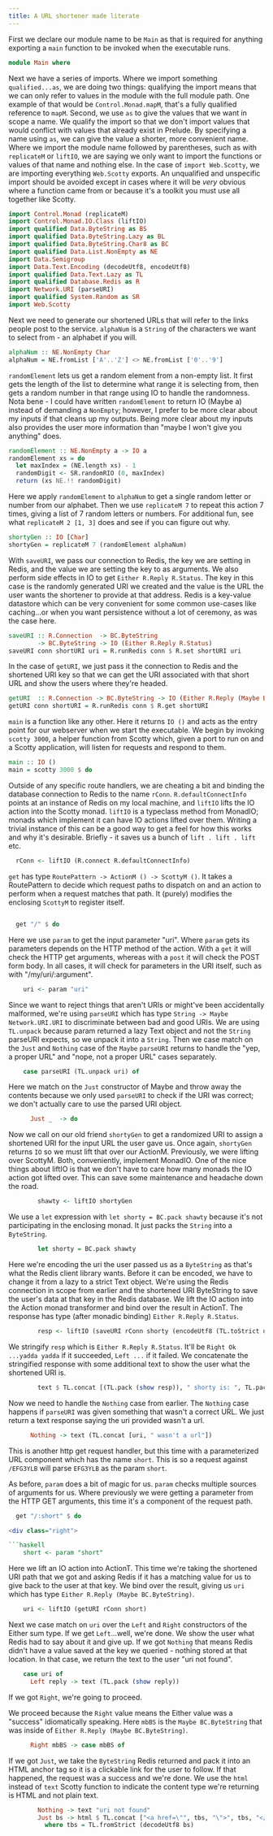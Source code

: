 ```yaml
---
title: A URL shortener made literate
---
```


<div class="pair">

<div class="left">

First we declare our module name to be `Main` as that is required for anything exporting a `main` function to be invoked when the executable runs.

</div>

<div class="right">

```haskell
module Main where
```

</div>

</div>


<div class="pair">

<div class="left">

Next we have a series of imports. Where we import something `qualified...as`, we are doing two things: qualifying the import means that we can only refer to values in the module with the full module path. One example of that would be `Control.Monad.mapM`, that's a fully qualified reference to `mapM`. Second, we use `as` to give the values that we want in scope a name. We qualify the import so that we don't import values that would conflict with values that already exist in Prelude. By specifying a name using `as`, we can give the value a shorter, more convenient name. Where we import the module name followed by parentheses, such as with `replicateM` or `liftIO`, we are saying we only want to import the functions or values of that name and nothing else. In the case of `import Web.Scotty`, we are importing everything `Web.Scotty` exports. An unqualified and unspecific import should be avoided except in cases where it will be *very* obvious where a function came from or because it's a toolkit you must use all together like Scotty.

</div>

<div class="right">

```haskell
import Control.Monad (replicateM)
import Control.Monad.IO.Class (liftIO)
import qualified Data.ByteString as BS
import qualified Data.ByteString.Lazy as BL
import qualified Data.ByteString.Char8 as BC
import qualified Data.List.NonEmpty as NE
import Data.Semigroup
import Data.Text.Encoding (decodeUtf8, encodeUtf8)
import qualified Data.Text.Lazy as TL
import qualified Database.Redis as R
import Network.URI (parseURI)
import qualified System.Random as SR
import Web.Scotty
```

</div>

</div>


<div class="pair">

<div class="left">

Next we need to generate our shortened URLs that will refer to the links people post to the service. `alphaNum` is a `String` of the characters we want to select from - an alphabet if you will.

</div>

<div class="right">

```haskell
alphaNum :: NE.NonEmpty Char
alphaNum = NE.fromList ['A'..'Z'] <> NE.fromList ['0'..'9']
```

</div>

</div>


<div class="pair">

<div class="left">

`randomElement` lets us get a random element from a non-empty list. It first gets the length of the list to determine what range it is selecting from, then gets a random number in that range using IO to handle the randomness. Nota bene - I could have written `randomElement` to return IO (Maybe a) instead of demanding a `NonEmpty`; however, I prefer to be more clear about my inputs if that cleans up my outputs. Being more clear about my inputs also provides the user more information than "maybe I won't give you anything" does.

</div>


<div class="right">

```haskell
randomElement :: NE.NonEmpty a -> IO a
randomElement xs = do
  let maxIndex = (NE.length xs) - 1
  randomDigit <- SR.randomRIO (0, maxIndex)
  return (xs NE.!! randomDigit)
```

</div>

</div>


<div class="pair">

<div class="left">

Here we apply `randomElement` to `alphaNum` to get a single random letter or number from our alphabet. Then we use `replicateM 7` to repeat this action 7 times, giving a list of 7 random letters or numbers. For additional fun, see what `replicateM 2 [1, 3]` does and see if you can figure out why.

</div>

<div class="right">

```haskell
shortyGen :: IO [Char]
shortyGen = replicateM 7 (randomElement alphaNum)
```

</div>

</div>


<div class="pair">

<div class="left">

With `saveURI`, we pass our connection to Redis, the key we are setting in Redis, and the value we are setting the key to as arguments. We also perform side effects in IO to get `Either R.Reply R.Status`. The key in this case is the randomly generated URI we created and the value is the URL the user wants the shortener to provide at that address. Redis is a key-value datastore which can be very convenient for some common use-cases like caching...or when you want persistence without a lot of ceremony, as was the case here.

</div>

<div class="right">

```haskell
saveURI :: R.Connection  -> BC.ByteString
        -> BC.ByteString -> IO (Either R.Reply R.Status)
saveURI conn shortURI uri = R.runRedis conn $ R.set shortURI uri
```

</div>

</div>


<div class="pair">

<div class="left">

In the case of `getURI`, we just pass it the connection to Redis and the shortened URI key so that we can get the URI associated with that short URL and show the users where they're headed.

</div>

<div class="right">

```haskell
getURI  :: R.Connection -> BC.ByteString -> IO (Either R.Reply (Maybe BC.ByteString))
getURI conn shortURI = R.runRedis conn $ R.get shortURI
```

</div>

</div>


<div class="pair">

<div class="left">

`main` is a function like any other. Here it returns `IO ()` and acts as the entry point for our webserver when we start the executable. We begin by invoking `scotty 3000`, a helper function from Scotty which, given a port to run on and a Scotty application, will listen for requests and respond to them.

</div>

<div class="right">

```haskell
main :: IO ()
main = scotty 3000 $ do
```

</div>

</div>


<div class="pair">

<div class="left">

Outside of any specific route handlers, we are cheating a bit and binding the database connection to Redis to the name `rConn`. `R.defaultConnectInfo` points at an instance of Redis on my local machine, and `liftIO` lifts the IO action into the Scotty monad. `liftIO` is a typeclass method from MonadIO; monads which implement it can have IO actions lifted over them. Writing a trivial instance of this can be a good way to get a feel for how this works and why it's desirable. Briefly - it saves us a bunch of `lift . lift . lift` etc.

</div>

<div class="right">

```haskell
  rConn <- liftIO (R.connect R.defaultConnectInfo)
```
</div>

</div>


<div class="pair">

<div class="left">

`get` has type `RoutePattern -> ActionM () -> ScottyM ()`. It takes a RoutePattern to decide which request paths to dispatch on and an action to perform when a request matches that path. It (purely) modifies the enclosing `ScottyM` to register itself.

</div>

<div class="right">

```haskell

  get "/" $ do
```

</div>

</div>

<div class="pair">

<div class="left">

Here we use `param` to get the input parameter "uri". Where `param` gets its parameters depends on the HTTP method of the action. With a `get` it will check the HTTP get arguments, whereas with a `post` it will check the POST form body. In all cases, it will check for parameters in the URI itself, such as with "/my/uri/:argument".

</div>

<div class="right">

```haskell
    uri <- param "uri"
```

</div>

</div>

<div class="pair">

<div class="left">

Since we want to reject things that aren't URIs or might've been accidentally malformed, we're using `parseURI` which has type `String -> Maybe Network.URI.URI` to discriminate between bad and good URIs. We are using `TL.unpack` because param returned a lazy Text object and not the `String` parseURI expects, so we unpack it into a `String`. Then we case match on the `Just` and `Nothing` case of the `Maybe` `parseURI` returns to handle the "yep, a proper URL" and "nope, not a proper URL" cases separately.

</div>

<div class="right">

```haskell
    case parseURI (TL.unpack uri) of
```

</div>

</div>

<div class="pair">

<div class="left">

Here we match on the `Just` constructor of Maybe and throw away the contents because we only used `parseURI` to check if the URI was correct; we don't actually care to use the parsed URI object.

</div>

<div class="right">

```haskell
      Just _  -> do
```

</div>

</div>

<div class="pair">

<div class="left">

Now we call on our old friend `shortyGen` to get a randomized URI to assign a shortened URI for the input URL the user gave us. Once again, `shortyGen` returns `IO` so we must lift that over our ActionM. Previously, we were lifting over ScottyM. Both, conveniently, implement MonadIO. One of the nice things about liftIO is that we don't have to care how many monads the IO action got lifted over. This can save some maintenance and headache down the road.

</div>

<div class="right">

```haskell
        shawty <- liftIO shortyGen
```

</div>

</div>

<div class="pair">

<div class="left">

We use a `let` expression with `let shorty = BC.pack shawty` because it's not participating in the enclosing monad. It just packs the `String` into a `ByteString`.

</div>

<div class="right">

```haskell
        let shorty = BC.pack shawty
```

</div>

</div>

<div class="pair">

<div class="left">

Here we're encoding the uri the user passed us as a `ByteString` as that's what the Redis client library wants. Before it can be encoded, we have to change it from a lazy to a strict Text object. We're using the Redis connection in scope from earlier and the shortened URI ByteString to save the user's data at that key in the Redis database. We lift the IO action into the Action monad transformer and bind over the result in ActionT. The response has type (after monadic binding) `Either R.Reply R.Status`.

</div>

<div class="right">

```haskell
        resp <- liftIO (saveURI rConn shorty (encodeUtf8 (TL.toStrict uri)))
```

</div>

</div>

<div class="pair">

<div class="left">

We stringify `resp` which is `Either R.Reply R.Status`. It'll be `Right Ok ...yadda yadda` if it succeeded, `Left ...` if it failed. We concatenate the stringified response with some additional text to show the user what the shortened URI is.

</div>

<div class="right">

```haskell
        text $ TL.concat [(TL.pack (show resp)), " shorty is: ", TL.pack shawty]
```

</div>

</div>

<div class="pair">

<div class="left">

Now we need to handle the `Nothing` case from earlier. The `Nothing` case happens if `parseURI` was given something that wasn't a correct URL. We just return a text response saying the uri provided wasn't a url.

</div>

<div class="right">

```haskell
      Nothing -> text (TL.concat [uri, " wasn't a url"])
```

</div>

</div>

<div class="pair">

<div class="left">

This is another http get request handler, but this time with a parameterized URL component which has the name `short`. This is so a request against `/EFG3YLB` will parse `EFG3YLB` as the param `short`.

</div>
</div>

<div class="pair">

<div class="left">

As before, `param` does a bit of magic for us. `param` checks multiple sources of arguments for us. Where previously we were getting a parameter from the HTTP GET arguments, this time it's a component of the request path.

</div>

<div class="right">

```haskell
  get "/:short" $ do

<div class="right">

```haskell
    short <- param "short"
```

</div>

</div>

<div class="pair">

<div class="left">

Here we lift an IO action into ActionT. This time we're taking the shortened URI
path that we got and asking Redis if it has a matching value for us to give back to
the user at that key. We bind over the result, giving us `uri` which has type
`Either R.Reply (Maybe BC.ByteString)`.

</div>

<div class="right">

```haskell
    uri <- liftIO (getURI rConn short)
```

</div>

</div>

<div class="pair">

<div class="left">

Next we case match on `uri` over the `Left` and `Right` constructors of the Either
sum type. If we get `Left`...well, we're done. We show the user what Redis had to say
about it and give up. If we got `Nothing` that means Redis didn't have
a value saved at the key we queried - nothing stored at that location. In that case,
we return the text to the user "uri not found".

</div>

<div class="right">

```haskell
    case uri of
      Left reply -> text (TL.pack (show reply))
```

</div>


<div class="pair">

<div class="left">

If we got `Right`, we're going to proceed.

We proceed because the `Right` value means the Either value was a "success" idiomatically speaking. Here `mbBS` is the `Maybe BC.ByteString` that was inside of `Either R.Reply (Maybe BC.ByteString)`.

</div>

<div class="right">

```haskell
      Right mbBS -> case mbBS of
```

</div>


<div class="pair">

<div class="left">

If we got `Just`, we take the `ByteString` Redis returned and pack it into an HTML
anchor tag so it is a clickable link for the user to follow. If that happened, the
request was a success and we're done. We use the `html` instead of `text` Scotty
function to indicate the content type we're returning is HTML and not plain text.

</div>

<div class="right">

```haskell
        Nothing -> text "uri not found"
        Just bs -> html $ TL.concat ["<a href=\"", tbs, "\">", tbs, "</a>"]
          where tbs = TL.fromStrict (decodeUtf8 bs)
```

</div>

</div>
